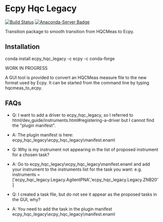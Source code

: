 Ecpy Hqc Legacy
===============

[![Build Status](https://travis-ci.org/Ecpy/ecpy_hqc_legacy.svg?branch=master)](https://travis-ci.org/Ecpy/ecpy_hqc_legacy)
[![Anaconda-Server Badge](https://anaconda.org/ecpy/ecpy_hqc_legacy/badges/version.svg)](https://anaconda.org/ecpy/ecpy_hqc_legacy)

Transition package to smooth transition from HQCMeas to Ecpy.

Installation
------------

conda install ecpy_hqc_legacy -c ecpy -c conda-forge

WORK IN PROGRESS

A GUI tool is provided to convert an HQCMeas measure file to the new format used
by Ecpy. It can be started from the command line by typing hqcmeas_to_ecpy.

FAQs
----

- Q: I want to add a driver to ecpy_hqc_legacy, so I referred to html/dev_guide/instruments.html#registering-a-driver but I cannot find the "plugin manifest".
- A: The plugin manifest is here: ecpy_hqc_legacy\ecpy_hqc_legacy\manifest.enaml

- Q: Why is my instrument not appearing in the list of proposed instrument for a chosen task?
- A: Go to ecpy_hqc_legacy\ecpy_hqc_legacy\manifest.enaml and add your instrument to the instruments list for the task you want: 
	 e.g. instruments = ['ecpy_hqc_legacy.Legacy.AgilentPNA','ecpy_hqc_legacy.Legacy.ZNB20']

- Q: I created a task file, but do not see it appear as the proposed tasks in the GUI, why?
- A: You need to add the task in the plugin manifest ecpy_hqc_legacy\ecpy_hqc_legacy\manifest.enaml
	 
